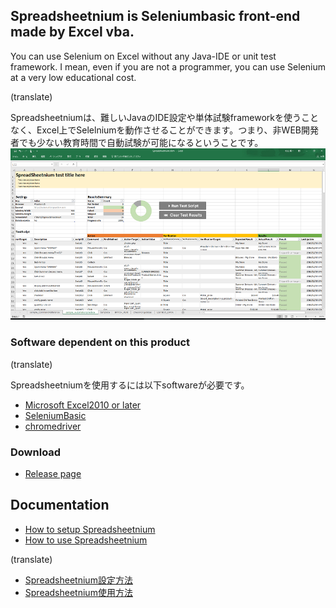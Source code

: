## Spreadsheetnium is Seleniumbasic front-end made by Excel vba.

You can use Selenium on Excel without any Java-IDE or unit test framework. I mean, even if you are not a programmer, you can use Selenium at a very low educational cost.

(translate)

Spreadsheetniumは、難しいJavaのIDE設定や単体試験frameworkを使うことなく、Excel上でSelelniumを動作させることができます。つまり、非WEB開発者でも少ない教育時間で自動試験が可能になるということです。
![spreadsheetnium.png](./img/spreadsheetnium.png "SeleniumBasic")

### Software dependent on this product

(translate)

Spreadsheetniumを使用するには以下softwareが必要です。

- [Microsoft Excel2010 or later](https://products.office.com/excel)
- [SeleniumBasic](https://florentbr.github.io/SeleniumBasic/)
- [chromedriver](https://sites.google.com/a/chromium.org/chromedriver/)

### Download

- [Release page](https://github.com/ssugiya/Spreadsheetnium/releases/latest)

## Documentation

- [How to setup Spreadsheetnium](./howToSetupSpreadsheetnium.md)
- [How to use Spreadsheetnium](./howToUseSpreadsheetnium.md)

(translate)

- [Spreadsheetnium設定方法](./howToSetupSpreadsheetnium.md)
- [Spreadsheetnium使用方法](./howToUseSpreadsheetnium.md)
